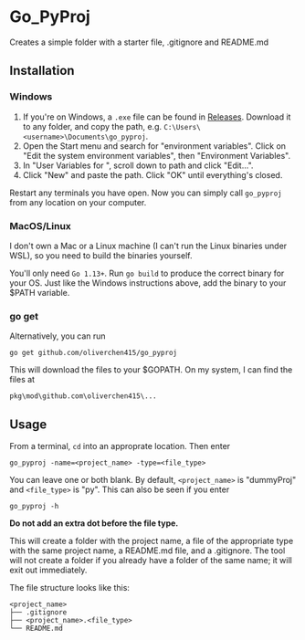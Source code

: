 # Go_PyProj
Creates a simple folder with a starter file, .gitignore and README.md

## Installation

### Windows
1. If you're on Windows, a `.exe` file can be found in [Releases](https://github.com/oliverchen415/go_pyproj/releases). Download it to any folder, and copy the path, e.g. `C:\Users\<username>\Documents\go_pyproj`.
2. Open the Start menu and search for "environment variables". Click on "Edit the system environment variables", then "Environment Variables".
3. In "User Variables for <username>", scroll down to path and click "Edit...".
4. Click "New" and paste the path. Click "OK" until everything's closed.

Restart any terminals you have open. Now you can simply call `go_pyproj` from any location on your computer.

### MacOS/Linux
I don't own a Mac or a Linux machine (I can't run the Linux binaries under WSL), so you need to build the binaries yourself.

You'll only need `Go 1.13+`. Run `go build` to produce the correct binary for your OS. Just like the Windows instructions above, add the binary to your $PATH variable.

### go get
Alternatively, you can run
```
go get github.com/oliverchen415/go_pyproj
```
This will download the files to your $GOPATH. On my system, I can find the files at
```
pkg\mod\github.com\oliverchen415\...
```

## Usage
From a terminal, `cd` into an approprate location. Then enter
```
go_pyproj -name=<project_name> -type=<file_type>
```

You can leave one or both blank. By default, `<project_name>` is "dummyProj" and `<file_type>` is "py". This can also be seen if you enter
```
go_pyproj -h
```

**Do not add an extra dot before the file type.**

This will create a folder with the project name, a file of the appropriate type with the same project name, a README.md file, and a .gitignore. The tool will not create a folder if you already have a folder of the same name; it will exit out immediately.

The file structure looks like this:
```
<project_name>
├── .gitignore
├── <project_name>.<file_type>
└── README.md
```